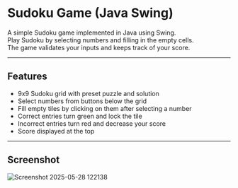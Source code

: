 # Sudoku Game (Java Swing)

A simple Sudoku game implemented in Java using Swing.  
Play Sudoku by selecting numbers and filling in the empty cells.  
The game validates your inputs and keeps track of your score.

---

## Features

- 9x9 Sudoku grid with preset puzzle and solution
- Select numbers from buttons below the grid
- Fill empty tiles by clicking on them after selecting a number
- Correct entries turn green and lock the tile
- Incorrect entries turn red and decrease your score
- Score displayed at the top

---

## Screenshot

![Screenshot 2025-05-28 122138](https://github.com/user-attachments/assets/524b1520-74b5-4a5e-9556-db745cc772dd)
